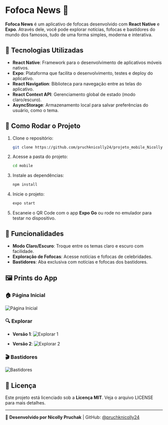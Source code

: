 # Fofoca News 📱

**Fofoca News** é um aplicativo de fofocas desenvolvido com **React Native** e **Expo**. Através dele, você pode explorar notícias, fofocas e bastidores do mundo dos famosos, tudo de uma forma simples, moderna e interativa.

## 🚀 Tecnologias Utilizadas

- **React Native**: Framework para o desenvolvimento de aplicativos móveis nativos.
- **Expo**: Plataforma que facilita o desenvolvimento, testes e deploy do aplicativo.
- **React Navigation**: Biblioteca para navegação entre as telas do aplicativo.
- **React Context API**: Gerenciamento global de estado (modo claro/escuro).
- **AsyncStorage**: Armazenamento local para salvar preferências do usuário, como o tema.

## 🔧 Como Rodar o Projeto

1. Clone o repositório:
    ```bash
    git clone https://github.com/pruchknicolly24/projeto_mobile_NicollyPruchak.git
    ```

2. Acesse a pasta do projeto:
    ```bash
    cd mobile
    ```

3. Instale as dependências:
    ```bash
    npm install
    ```

4. Inicie o projeto:
    ```bash
    expo start
    ```

5. Escaneie o QR Code com o app **Expo Go** ou rode no emulador para testar no dispositivo.

## 🌟 Funcionalidades

- **Modo Claro/Escuro**: Troque entre os temas claro e escuro com facilidade.
- **Exploração de Fofocas**: Acesse notícias e fofocas de celebridades.
- **Bastidores**: Aba exclusiva com notícias e fofocas dos bastidores.

## 🖼️ Prints do App

### 🏠 Página Inicial
![Página Inicial](./assets/screenshots/inicial.png)

### 🔍 Explorar

- **Versão 1**:
  ![Explorar 1](./assets/screenshots/explorar1.png)

- **Versão 2**:
  ![Explorar 2](./assets/screenshots/explorar2.png)

### 🎬 Bastidores
![Bastidores](./assets/screenshots/bastidores.png)

## 📜 Licença

Este projeto está licenciado sob a **Licença MIT**. Veja o arquivo LICENSE para mais detalhes.

---

📝 **Desenvolvido por Nicolly Pruchak** | GitHub: [@pruchknicolly24](https://github.com/pruchknicolly24)
